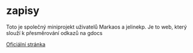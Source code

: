 # zapisy
Toto je společný miniprojekt uživatelů Markaos a jelinekp.
Je to web, který slouží k přesměrování odkazů na gdocs

[Oficiální stránka](http://zapisy.kvalitne.cz)
